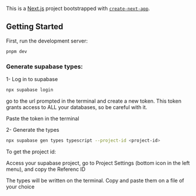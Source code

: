 This is a [Next.js](https://nextjs.org/) project bootstrapped with [`create-next-app`](https://github.com/vercel/next.js/tree/canary/packages/create-next-app).

## Getting Started

First, run the development server:

```bash
pnpm dev
```

### Generate supabase types:
1- Log in to supabase
```bash
npx supabase login
```

go to the url prompted in the terminal and create a new token. This token grants access to ALL your databases, so be careful with it.

Paste the token in the terminal


2- Generate the types
```bash
npx supabase gen types typescript --project-id <project-id>
```

To get the project id:

Access your supabase project, go to Project Settings (bottom icon in the left menu), and copy the Referenc ID

The types will be written on the terminal. Copy and paste them on a file of your choice
